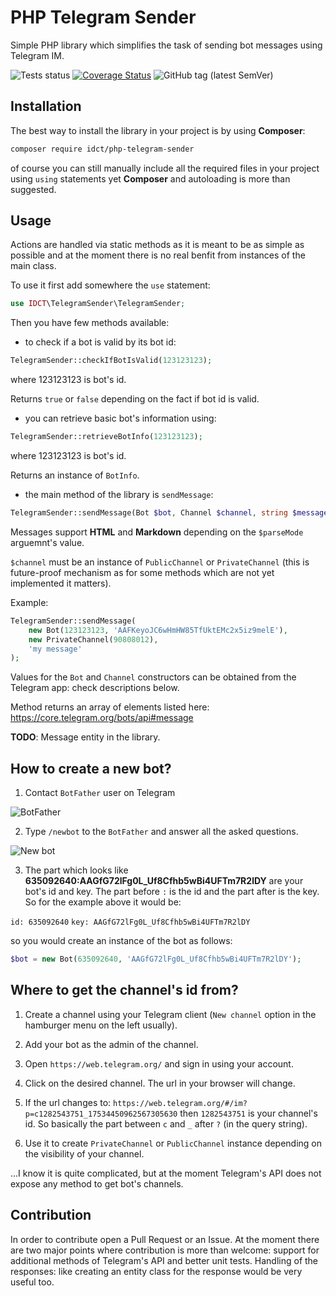 PHP Telegram Sender
===================

Simple PHP library which simplifies the task of sending bot messages using Telegram IM.

![Tests status](https://github.com/ideaconnect/php-telegram-sender/workflows/All%20tests%20using%20PHPUnit/badge.svg) [![Coverage Status](https://coveralls.io/repos/github/ideaconnect/php-telegram-sender/badge.svg?branch=master)](https://coveralls.io/github/ideaconnect/php-telegram-sender?branch=master) ![GitHub tag (latest SemVer)](https://img.shields.io/github/v/tag/ideaconnect/php-telegram-sender?label=latest%20version&sort=semver)

## Installation
The best way to install the library in your project is by using **Composer**:
```bash
composer require idct/php-telegram-sender
```
of course you can still manually include all the required files in your project using `using` statements yet **Composer** and autoloading is more than suggested.

## Usage
Actions are handled via static methods as it is meant to be as simple as possible and at the moment there is no real benfit from instances of the main class.

To use it first add somewhere the `use` statement:
```php
use IDCT\TelegramSender\TelegramSender;
```

Then you have few methods available:

* to check if a bot is valid by its bot id:
```php
TelegramSender::checkIfBotIsValid(123123123);
```
where 123123123 is bot's id.

Returns `true` or `false` depending on the fact if bot id is valid.

* you can retrieve basic bot's information using:
```php
TelegramSender::retrieveBotInfo(123123123);
```
where 123123123 is bot's id.

Returns an instance of `BotInfo`.

* the main method of the library is `sendMessage`:
```php
TelegramSender::sendMessage(Bot $bot, Channel $channel, string $message, ParseMode $parseMode = null, bool $disableWebPagePreview = false, bool $disableAudioNotification = false, int $threadId = null);
```

Messages support __HTML__ and __Markdown__ depending on the `$parseMode` arguemnt's value.

`$channel` must be an instance of `PublicChannel` or `PrivateChannel` (this is future-proof mechanism as for some methods which are not yet implemented it matters).

Example:
```php
TelegramSender::sendMessage(
    new Bot(123123123, 'AAFKeyoJC6wHmHW85TfUktEMc2x5iz9melE'),
    new PrivateChannel(90808012),
    'my message'
);
```

Values for the `Bot` and `Channel` constructors can be obtained from the Telegram app: check descriptions below.

Method returns an array of elements listed here: https://core.telegram.org/bots/api#message

__TODO__: Message entity in the library.

## How to create a new bot?

1. Contact `BotFather` user on Telegram

![BotFather](https://idct.pl/shared/telegram-sender/bot1.png)

2. Type `/newbot` to the `BotFather` and answer all the asked questions.

![New bot](https://idct.pl/shared/telegram-sender/bot2.png)

3. The part which looks like __635092640:AAGfG72lFg0L_Uf8Cfhb5wBi4UFTm7R2lDY__ are your bot's id and key.
The part before `:` is the id and the part after is the key. So for the example above it would be:

`id: 635092640`
`key: AAGfG72lFg0L_Uf8Cfhb5wBi4UFTm7R2lDY`

so you would create an instance of the bot as follows:

```php
$bot = new Bot(635092640, 'AAGfG72lFg0L_Uf8Cfhb5wBi4UFTm7R2lDY');
```

## Where to get the channel's id from?

1. Create a channel using your Telegram client (`New channel` option in the hamburger menu on the left usually).

2. Add your bot as the admin of the channel.

3. Open `https://web.telegram.org/` and sign in using your account. 

4. Click on the desired channel. The url in your browser will change.

5. If the url changes to: `https://web.telegram.org/#/im?p=c1282543751_17534450962567305630` then `1282543751` is your channel's id. So basically the part between `c` and `_` after `?` (in the query string). 

6. Use it to create `PrivateChannel` or `PublicChannel` instance depending on the visibility of your channel.

...I know it is quite complicated, but at the moment Telegram's API does not expose any method to get bot's channels.

## Contribution

In order to contribute open a Pull Request or an Issue. At the moment there are two major points where contribution is more than welcome: support for additional methods of Telegram's API and better unit tests. Handling of the responses: like creating an entity class for the response would be very useful too.
